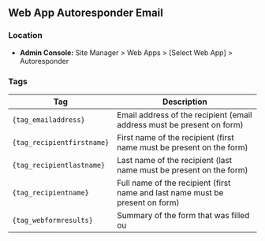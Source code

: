 ## Web App Autoresponder Email

### Location
* **Admin Console:** Site Manager > Web Apps > [Select Web App] > Autoresponder

### Tags

Tag | Description
-------------- | -------------
`{tag_emailaddress}` |  Email address of the recipient (email address must be present on form)
`{tag_recipientfirstname}` |	First name of the recipient (first name must be present on the form)
`{tag_recipientlastname}` |	Last name of the recipient (last name must be present on the form)
`{tag_recipientname}` |	Full name of the recipient (first name and last name must be present on form)
`{tag_webformresults}` |	Summary of the form that was filled ou
